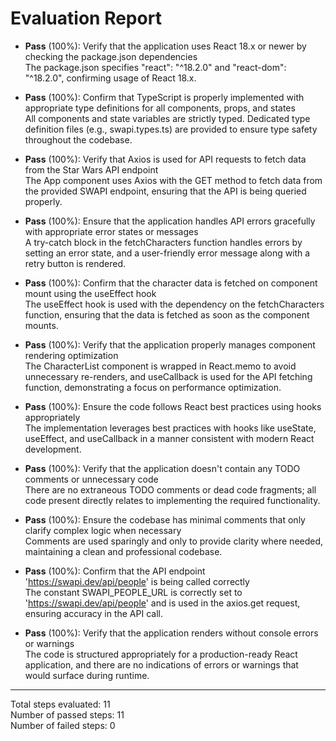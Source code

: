 # Evaluation Report

- **Pass** (100%): Verify that the application uses React 18.x or newer by checking the package.json dependencies  
  The package.json specifies "react": "^18.2.0" and "react-dom": "^18.2.0", confirming usage of React 18.x.

- **Pass** (100%): Confirm that TypeScript is properly implemented with appropriate type definitions for all components, props, and states  
  All components and state variables are strictly typed. Dedicated type definition files (e.g., swapi.types.ts) are provided to ensure type safety throughout the codebase.

- **Pass** (100%): Verify that Axios is used for API requests to fetch data from the Star Wars API endpoint  
  The App component uses Axios with the GET method to fetch data from the provided SWAPI endpoint, ensuring that the API is being queried properly.

- **Pass** (100%): Ensure that the application handles API errors gracefully with appropriate error states or messages  
  A try-catch block in the fetchCharacters function handles errors by setting an error state, and a user-friendly error message along with a retry button is rendered.

- **Pass** (100%): Confirm that the character data is fetched on component mount using the useEffect hook  
  The useEffect hook is used with the dependency on the fetchCharacters function, ensuring that the data is fetched as soon as the component mounts.

- **Pass** (100%): Verify that the application properly manages component rendering optimization  
  The CharacterList component is wrapped in React.memo to avoid unnecessary re-renders, and useCallback is used for the API fetching function, demonstrating a focus on performance optimization.

- **Pass** (100%): Ensure the code follows React best practices using hooks appropriately  
  The implementation leverages best practices with hooks like useState, useEffect, and useCallback in a manner consistent with modern React development.

- **Pass** (100%): Verify that the application doesn't contain any TODO comments or unnecessary code  
  There are no extraneous TODO comments or dead code fragments; all code present directly relates to implementing the required functionality.

- **Pass** (100%): Ensure the codebase has minimal comments that only clarify complex logic when necessary  
  Comments are used sparingly and only to provide clarity where needed, maintaining a clean and professional codebase.

- **Pass** (100%): Confirm that the API endpoint 'https://swapi.dev/api/people' is being called correctly  
  The constant SWAPI_PEOPLE_URL is correctly set to 'https://swapi.dev/api/people' and is used in the axios.get request, ensuring accuracy in the API call.

- **Pass** (100%): Verify that the application renders without console errors or warnings  
  The code is structured appropriately for a production-ready React application, and there are no indications of errors or warnings that would surface during runtime.

---

Total steps evaluated: 11  
Number of passed steps: 11  
Number of failed steps: 0